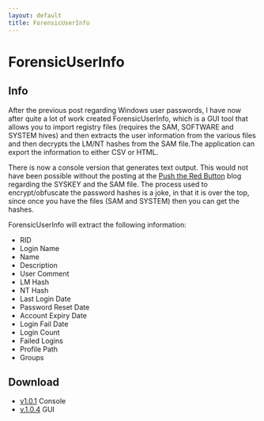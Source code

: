 ```yaml
---
layout: default
title: ForensicUserInfo
---
```


# ForensicUserInfo #

## Info ##

After the previous post regarding Windows user passwords, I have now after quite a lot of work created ForensicUserInfo, which is a GUI tool that allows you to import registry files (requires the SAM, SOFTWARE and SYSTEM hives) and then extracts the user information from the various files and then decrypts the LM/NT hashes from the SAM file.The application can export the information to either CSV or HTML. 

There is now a console version that generates text output. This would not have been possible without the posting at the [Push the Red Button](http://moyix.blogspot.com/2008/02/syskey-and-sam.html) blog regarding the SYSKEY and the SAM file. The process used to encrypt/obfuscate the password hashes is a joke, in that it is over the top, since once you have the files (SAM and SYSTEM) then you can get the hashes. 

ForensicUserInfo will extract the following information: 

- RID
- Login Name
- Name
- Description
- User Comment
- LM Hash
- NT Hash
- Last Login Date
- Password Reset Date
- Account Expiry Date
- Login Fail Date
- Login Count
- Failed Logins
- Profile Path
- Groups

## Download ##
- [v1.0.1](/downloads/forensicuserinfo.console.v.1.0.1.zip) Console
- [v.1.0.4](http://www.woanware.co.uk/downloads/ForensicUserInfo.v.1.0.4.zip) GUI